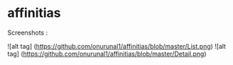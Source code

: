 # affinitias
Screenshots :

![alt tag] (https://github.com/onurunal1/affinitias/blob/master/List.png)
![alt tag] (https://github.com/onurunal1/affinitias/blob/master/Detail.png)
